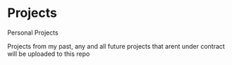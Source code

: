 # Projects
Personal Projects

Projects from my past, any and all future projects that arent under contract will be uploaded to this repo
